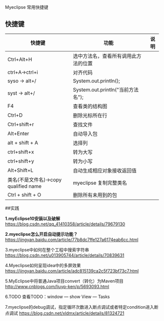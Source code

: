 Myeclipse 常用快捷键

## 快捷键

| 快捷键                           | 功能                           | 说明   |
| ----------------------------- | ---------------------------- | ---- |
| Ctrl+Alt+H                    | 选中方法名，查看所有调用此方法的位置           |      |
| ctrl+A->ctrl+i                | 对齐代码                         |      |
| syso -> alt+/                 | System.out.println();        |      |
| syst -> alt+/                 | System.out.println("当前方法名"); |      |
| F4                            | 查看类的结构图                      |      |
| Ctrl+D                        | 删除光标所在行                      |      |
| Ctrl+shift+r                  | 查找文件                         |      |
| Alt+Enter                     | 自动导入包                        |      |
| alt + shift + A               | 选择列                          |      |
| ctrl+shift+x                  | 转为大写                         |      |
| ctrl+shift+y                  | 转为小写                         |      |
| Alt+Shift+L                   | 自动生成相应对象接收返回值                |      |
| 类名(不是文件名)→copy qualified name | myeclipse 复制完整类名             |      |
| Ctrl + shift + O              | 删除所有未用到的包                    |      |







##实践

**1.myEclipse10安装以及破解**
https://blog.csdn.net/qq_41410358/article/details/79679130

**2.myeclipse怎么开启自动提示功能？**
https://jingyan.baidu.com/article/77b8dc7ffe127a6174eab6cc.html

3.myeclipse中如何在整个工程中搜索字符串
https://blog.csdn.net/u013905744/article/details/70839631

4.Myeclipse如何呈现idea中的多屏效果
https://jingyan.baidu.com/article/adc815139ca2c5f723bf73c7.html

5.MyEclipse中将普通Java项目convert（转化）为Maven项目
http://www.cnblogs.com/liuyp-ken/p/5693093.html

6.TODO
查看TODO：window — show View — Tasks

7.myeclipse的debug调试，指定循环次数进入断点调试或者特定condition进入断点调试
https://blog.csdn.net/xldmx/article/details/81324721
